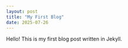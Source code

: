 ```yaml
---
layout: post
title: "My First Blog"
date: 2025-07-26
---
```

Hello! This is my first blog post written in Jekyll.
